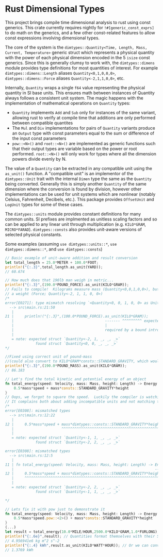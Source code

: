# Rust Dimensional Types

This project brings compile time dimensional analysis to rust using const generics.  This crate currently requires nightly for `!#[generic_const_exprs]` to do math on the generics, and a few other const-related features to allow const expressions involving dimensional types.

The core of the system is the `dimtypes::Quantity<Time, Length, Mass, Current, Temperature>` generic struct which represents a physical quantity with the power of each physical dimension encoded in the 5 `isize` const generics.  Since this is generally clumsy to work with, the `dimtypes::dimens` module provides type definitions for most quantities of interest.  For example `dimtypes::dimens::Length` aliases `Quantity<0,1,0,0,0>`, `dimtypes::dimens::Force` aliases `Quantity<-2,1,1,0,0>`, etc.

Internally, `Quantity` wraps a single `f64` value representing the physical quantity in SI base units.  This ensures math between instances of Quantity always follows a consistent unit system.  The magic happens with the implementation of mathematical operations on `Quantity` types:

* `Quantity` implements `Add` and `Sub` only for instances of the same variant, allowing rust to verify at compile time that additions are only performed between compatible quantites
* The `Mul` and `Div` implementations for pairs of `Quantity` variants produce an `Output` type with const parameters equal to the sum or difference of the input const parameters
* `pow::<N>()` and `root::<N>()` are implemented as generic functions such that their output types are variable based on the power or root performed.  `root::<N>()` will only work for types where all the dimension powers divide evenly by N.

The value of a `Quantity` can be extracted in any compatible unit using the `as_unit()` function.  A "compatible unit" is an implementor of the `dimtypes::Unit` trait with the internal `Dimen` type the same as the `Quantity` being converted.  Generally this is simply another `Quantity` of the same dimension where the conversion is found by division, however other implementations can be used for unit systems which are nonlinear (notably Celsius, Fahrenheit, Decibels, etc.).  This package provides `OffsetUnit` and `LogUnit` types for some of these cases.

The `dimtypes::units` module provides constant definitions for many common units.  SI prefixes are implmented as unitless scaling factors and so can be applied to any linear unit through multiplication (e.g. `KILO*GRAM`, `MICRO*FARAD`).  `dimtypes::consts` also provides unit-aware versions of selected physical constants.

Some examples (assuming `use dimtypes::units::*`, `use dimtypes::dimens::*`, and `use dimtypes::consts`)

```rust
// Basic example of unit-aware addition and result conversion
let total_length = 25.0*METER + 100.0*FOOT;
println!("{:.3}",total_length.as_unit(YARD));
// 60.674
```

```rust
// How much does that 190lb man weigh in metric...
println!("{:.3}",(190.0*POUND_FORCE).as_unit(KILO*GRAM));
// Fails to compile!  Kilograms measure mass (Quantity<0,0,1,0,0>), but we provided
// a weight (Force; Quantity<-2, 1, 1, 0, 0>)
/*
error[E0271]: type mismatch resolving `<Quantity<0, 0, 1, 0, 0> as Unit>::Dimen == Quantity<-2, 1, 1, 0, 0>`
  --> src\main.rs:21:50
   |
21 |     println!("{:.3}",(100.0*POUND_FORCE).as_unit(KILO*GRAM));
   |                                          ------- ^^^^^^^^^ expected `-2`, found `0`
   |                                          |
   |                                          required by a bound introduced by this call
   |
   = note: expected struct `Quantity<-2, 1, _, _, _>`
              found struct `Quantity<0, 0, _, _, _>`
*/

//Fixed using correct unit of pound-mass
//(could also convert to KILO*GRAM*consts::STANDARD_GRAVITY, which would be kilogram-force)
println!("{:.3}",(190.0*POUND_MASS).as_unit(KILO*GRAM));
// 86.183

```

```rust
// Let's find the total kinetic and potential energy of an object
fn total_energy(speed: Velocity, mass: Mass, height: Length) -> Energy {
	0.5*mass*speed + mass*consts::STANDARD_GRAVITY*height
}
// Oops, we forgot to square the speed.  Luckily the compiler is watching out for us! 
// It complains both about adding incompatible units and not matching the return type.
/*
error[E0308]: mismatched types
  --> src\main.rs:12:22
   |
12 |     0.5*mass*speed + mass*dimtypes::consts::STANDARD_GRAVITY*height
   |                      ^^^^^^^^^^^^^^^^^^^^^^^^^^^^^^^^^^^^^^^^^^^^^^ expected `-1`, found `-2`
   |
   = note: expected struct `Quantity<-1, 1, _, _, _>`
              found struct `Quantity<-2, 2, _, _, _>`

error[E0308]: mismatched types
  --> src\main.rs:12:5
   |
11 | fn total_energy(speed: Velocity, mass: Mass, height: Length) -> Energy {
   |                                                                 ------ expected `Quantity<-2, 2, 1, 0, 0>` because of return type
12 |     0.5*mass*speed + mass*dimtypes::consts::STANDARD_GRAVITY*height
   |     ^^^^^^^^^^^^^^^^^^^^^^^^^^^^^^^^^^^^^^^^^^^^^^^^^^^^^^^^^^^^^^^ expected `-2`, found `-1`
   |
   = note: expected struct `Quantity<-2, 2, _, _, _>`
              found struct `Quantity<-1, 1, _, _, _>`

*/

// Lets fix it with pow just to demonstrate it
fn total_energy(speed: Velocity, mass: Mass, height: Length) -> Energy {
    0.5*mass*speed.pow::<2>() + mass*consts::STANDARD_GRAVITY*height
}
(...)
let result = total_energy(10.0*MILE/HOUR,2500.0*KILO*GRAM,1.0*FURLONG);
println!("{:.6e}",result); // Quantities format themselves with their SI base units
// 4.956941e6 kg m^2 s^-2
println!("{:.4} kWh",result.as_unit(KILO*WATT*HOUR)); // Or we can convert to other units
// 1.3769 kWh

```
